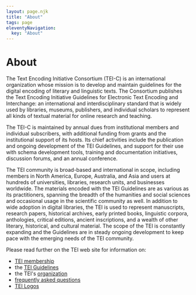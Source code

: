 ```yaml
---
layout: page.njk
title: "About"
tags: page
eleventyNavigation:
  key: "About"
---
```

# About
The Text Encoding Initiative Consortium (TEI-C) is an international organization whose mission is to
develop and maintain guidelines for the digital encoding of literary and linguistic texts. The
Consortium publishes the Text Encoding Initiative Guidelines for Electronic Text Encoding and
Interchange: an international and interdisciplinary standard that is widely used by libraries,
museums, publishers, and individual scholars to represent all kinds of textual material for
online research and teaching.

The TEI-C is maintained by annual dues from institutional members and individual subscribers,
with additional funding from grants and the institutional support of its hosts. Its chief
activities include the publication and ongoing development of the TEI Guidelines, and support
for their use with schema development tools, training and documentation initiatives, discussion
forums, and an annual conference.

The TEI community is broad-based and international in scope, including members in North
America, Europe, Australia, and Asia and users at hundreds of universities, libraries, research
units, and businesses worldwide. The materials encoded with the TEI Guidelines are as various as
its practitioners, spanning the breadth of the humanities and social sciences and occasional
usage in the scientific community as well. In addition to wide adoption in digital libraries,
the TEI is used to represent manuscripts, research papers, historical archives, early printed
books, linguistic corpora, anthologies, critical editions, ancient inscriptions, and a wealth of
other literary, historical, and cultural material. The scope of the TEI is constantly expanding
and the Guidelines are in steady ongoing development to keep pace with the emerging needs of the
TEI community.

Please read further on the TEI web site for information on:

* [TEI membership](http://members.tei-c.org/join/)
* the [TEI Guidelines](../Guidelines/)
* the TEI's [organization](https://tei-c.org/about/organization/)
* [frequently asked questions](frequently-asked-questions)
* [TEI Logos](logos)
